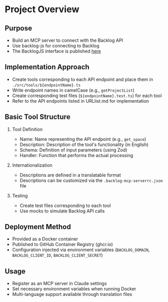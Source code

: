# Project Overview

## Purpose
- Build an MCP server to connect with the Backlog API
- Use backlog-js for connecting to Backlog
- The BacklogJS interface is published [here](https://github.com/nulab/backlog-js/blob/master/src/backlog.ts)

## Implementation Approach
- Create tools corresponding to each API endpoint and place them in `./src/tools/${endpointName}.ts`
- Write endpoint names in camelCase (e.g., `getProjectList`)
- Create corresponding test files (`${endpointName}.test.ts`) for each tool
- Refer to the API endpoints listed in URLlist.md for implementation

## Basic Tool Structure
1. Tool Definition
   - Name: Name representing the API endpoint (e.g., `get_space`)
   - Description: Description of the tool's functionality (in English)
   - Schema: Definition of input parameters (using Zod)
   - Handler: Function that performs the actual processing

2. Internationalization
   - Descriptions are defined in a translatable format
   - Descriptions can be customized via the `.backlog-mcp-serverrc.json` file

3. Testing
   - Create test files corresponding to each tool
   - Use mocks to simulate Backlog API calls

## Deployment Method
- Provided as a Docker container
- Published to GitHub Container Registry (ghcr.io)
- Configuration injected via environment variables (`BACKLOG_DOMAIN`, `BACKLOG_CLIENT_ID`, `BACKLOG_CLIENT_SECRET`)

## Usage
- Register as an MCP server in Claude settings
- Set necessary environment variables when running Docker
- Multi-language support available through translation files
